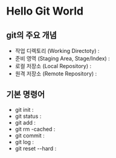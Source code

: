 # Hello Git World
## git의 주요 개념
- 작업 디렉토리 (Working Directoty) :
- 준비 영역 (Staging Area, Stage/Index) :
- 로컬 저장소 (Local Repository) :
- 원격 저장소 (Remote Repository) :

## 기본 명령어
- git init :
- git status :
- git add :
- git rm -cached :
- git commit :
- git log :
- git reset --hard :